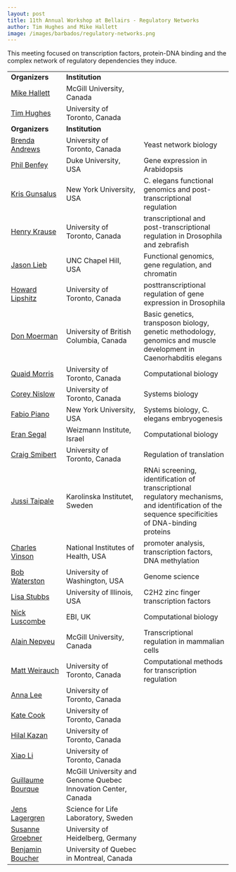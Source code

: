 ```yaml
---
layout: post
title: 11th Annual Workshop at Bellairs - Regulatory Networks
author: Tim Hughes and Mike Hallett
image: /images/barbados/regulatory-networks.png
---
```


This meeting focused on transcription factors, protein-DNA binding and the complex network of regulatory dependencies they induce.


<table class="t1" width="624" cellspacing="0" cellpadding="0">
<tbody>
<tr>
<td class="td1" valign="middle"><span class="p1"><strong>Organizers</strong></span></td>
<td class="td2" valign="middle"><span class="p1"><strong>Institution</strong></span></td>
</tr>
<tr><td width="25%"><a href="mailto:hallett@mcb.mcgill.ca">Mike Hallett</a></td><td width="35%">McGill University, Canada</td><td width="40%"></td></tr> 
<tr><td width="25%"><a href="mailto:t.hughes@utoronto.ca">Tim Hughes</a></td><td width="35%">University of Toronto, Canada</td><td width="40%"></td></tr> 
<tr>
<td class="td1" valign="middle"><span class="p1"><strong>Organizers</strong></span></td>
<td class="td2" valign="middle"><span class="p1"><strong>Institution</strong></span></td>
</tr> 
<tr><td width="25%"><a href="mailto:brenda.andrews@utoronto.ca">Brenda Andrews</a></td><td width="35%">University of Toronto, Canada</td><td width="40%">Yeast network biology</td></tr> 
<tr><td width="25%"><a href="mailto:philip.benfey@duke.edu">Phil Benfey</a></td><td width="35%">Duke University, USA</td><td width="40%">Gene expression in Arabidopsis</td></tr> 
 
<tr><td width="25%"><a href="mailto:kcg1@nyu.edu">Kris Gunsalus</a></td><td width="35%">New York University, USA</td><td width="40%">C. elegans functional genomics and post-transcriptional regulation</td></tr> 
<tr><td width="25%"><a href="mailto:h.krause@utoronto.ca">Henry Krause</a></td><td width="35%">University of Toronto, Canada</td><td width="40%">transcriptional and post-transcriptional regulation in Drosophila and zebrafish</td></tr> 
 
<tr><td width="25%"><a href="mailto:JLieb@bio.unc.edu">Jason Lieb</a></td><td width="35%">UNC Chapel Hill, USA</td><td width="40%">Functional genomics, gene regulation, and chromatin</td></tr> 
<tr><td width="25%"><a href="mailto:Howard.Lipshitz@utoronto.ca">Howard Lipshitz</a></td><td width="35%">University of Toronto, Canada</td><td width="40%">posttranscriptional regulation of gene expression in Drosophila</td></tr> 
 
<tr><td width="25%"><a href="mailto:moerman@zoology.ubc.ca">Don Moerman</a></td><td width="35%">University of British Columbia, Canada</td><td width="40%">Basic genetics, transposon biology, genetic methodology, genomics and muscle development in Caenorhabditis elegans</td></tr> 
<tr><td width="25%"><a href="mailto:quaid.morris@gmail.com">Quaid Morris</a></td><td width="35%">University of Toronto, Canada</td><td width="40%">Computational biology</td></tr> 
 
<tr><td width="25%"><a href="mailto:toplanding@gmail.com">Corey Nislow</a></td><td width="35%">University of Toronto, Canada</td><td width="40%">Systems biology</td></tr> 
<tr><td width="25%"><a href="mailto:fp1@nyu.edu">Fabio Piano</a></td><td width="35%">New York University, USA</td><td width="40%">Systems biology, C. elegans embryogenesis</td></tr> 
 
<tr><td width="25%"><a href="mailto:eran.segal@weizmann.ac.il">Eran Segal</a></td><td width="35%">Weizmann Institute, Israel</td><td width="40%">Computational biology</td></tr> 
<tr><td width="25%"><a href="mailto:c.smibert@utoronto.ca">Craig Smibert</a></td><td width="35%">University of Toronto, Canada</td><td width="40%">Regulation of translation</td></tr> 
 
<tr><td width="25%"><a href="mailto:jussi.taipale@ki.se">Jussi Taipale</a></td><td width="35%">Karolinska Institutet, Sweden</td><td width="40%">RNAi screening, identification of transcriptional regulatory mechanisms, and identification of the sequence specificities of DNA-binding proteins</td></tr> 
<tr><td width="25%"><a href="mailto:vinsonc@dc37a.nci.nih.gov">Charles Vinson</a></td><td width="35%">National Institutes of Health, USA</td><td width="40%">promoter analysis, transcription factors, DNA methylation</td></tr> 
 
<tr><td width="25%"><a href="mailto:watersto@u.washington.edu">Bob Waterston</a></td><td width="35%">University of Washington, USA</td><td width="40%">Genome science</td></tr> 
<tr><td width="25%"><a href="mailto:ljstubbs@illinois.edu">Lisa Stubbs</a></td><td width="35%">University of Illinois, USA</td><td width="40%">C2H2 zinc finger transcription factors</td></tr> 
 
<tr><td width="25%"><a href="mailto:luscombe@ebi.ac.uk">Nick Luscombe</a></td><td width="35%">EBI, UK</td><td width="40%">Computational biology</td></tr> 
<tr><td width="25%"><a href="mailto:">Alain Nepveu</a></td><td width="35%">McGill University, Canada</td><td width="40%">Transcriptional regulation in mammalian cells</td></tr> 
 
<tr><td width="25%"><a href="mailto:matt.weirauch@utoronto.ca">Matt Weirauch</a></td><td width="35%">University of Toronto, Canada</td><td width="40%">Computational methods for transcription regulation</td></tr> 

<tr><td width="25%"><a href="mailto:">Anna Lee</a></td><td width="35%">University of Toronto, Canada</td><td width="40%"></td></tr> 
<tr><td width="25%"><a href="mailto:kate.cook@gmail.com">Kate Cook</a></td><td width="35%">University of Toronto, Canada</td><td width="40%"></td></tr> 
 
<tr><td width="25%"><a href="mailto:">Hilal Kazan</a></td><td width="35%">University of Toronto, Canada</td><td width="40%"></td></tr> 
<tr><td width="25%"><a href="mailto:">Xiao Li</a></td><td width="35%">University of Toronto, Canada</td><td width="40%"></td></tr> 

<tr><td width="25%"><a href="mailto:">Guillaume Bourque</a></td><td width="35%">McGill University and Genome Quebec Innovation Center, Canada</td><td width="40%"></td></tr> 
<tr><td width="25%"><a href="mailto:">Jens Lagergren</a></td><td width="35%">Science for Life Laboratory, Sweden</td><td width="40%"></td></tr>

<tr><td width="25%"><a href="mailto:susanne.groebner@yahoo.ca">Susanne Groebner</a></td><td width="35%">University of Heidelberg, Germany</td><td width="40%"></td></tr>
  

<tr><td width="25%"><a href="mailto:boucher.benjamin@courrier.uqam.ca">Benjamin Boucher</a></td><td width="35%">University of Quebec in Montreal, Canada</td><td width="40%"></td></tr> 
</tbody></table>
